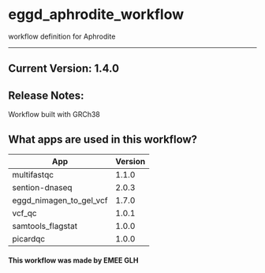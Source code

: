 # eggd_aphrodite_workflow
workflow definition for Aphrodite


-------
## Current Version: 1.4.0

## Release Notes:

Workflow built with GRCh38

## What apps are used in this workflow?

|  App 	| Version  	|
|---	|---	|
|multifastqc        |1.1.0|
|sention-dnaseq     |2.0.3|
|eggd_nimagen_to_gel_vcf |1.7.0|
|vcf_qc 	        |1.0.1|  	
|samtools_flagstat  |1.0.0|
|picardqc           |1.0.0|



#### This workflow was made by EMEE GLH
